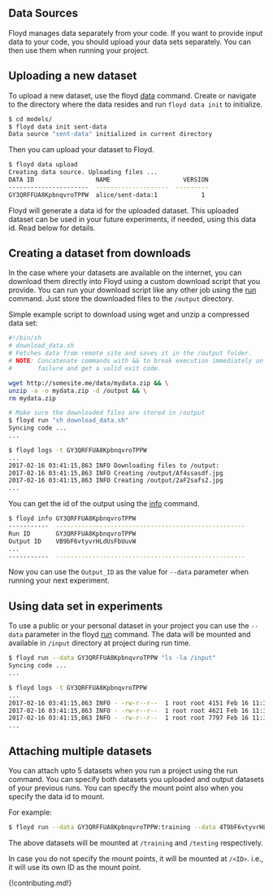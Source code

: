 ## Data Sources

Floyd manages data separately from your code. If you want to provide input data to your code, 
you should upload your data sets separately. You can then use them when running your project.

## Uploading a new dataset

To upload a new dataset, use the floyd [data](../commands/data.md) command.
Create or navigate to the directory where the data resides and run `floyd data init` to initialize.

```bash
$ cd models/
$ floyd data init sent-data
Data source "sent-data" initialized in current directory
```
Then you can upload your dataset to Floyd.

```bash
$ floyd data upload
Creating data source. Uploading files ...
DATA ID                 NAME                    VERSION
----------------------  --------------------  ---------
GY3QRFFUA8KpbnqvroTPPW  alice/sent-data:1            1
```
Floyd will generate a data id for the uploaded dataset. This uploaded dataset can be used in your future experiments, if needed,
using this data id. Read below for details.


## Creating a dataset from downloads

In the case where your datasets are available on the internet, you can download them directly into 
Floyd using a custom download script that you provide. You can run your download script like any other 
job using the [run](../commands/run.md) command. Just store the downloaded files to the `/output` directory.

Simple example script to download using wget and unzip a compressed data set:
```sh
#!/bin/sh
# download_data.sh
# Fetches data from remote site and saves it in the /output folder.
# NOTE: Concatenate commands with && to break execution immediately on 
#       failure and get a valid exit code.

wget http://somesite.me/data/mydata.zip && \
unzip -a -o mydata.zip -d /output && \
rm mydata.zip
```

```bash
# Make sure the downloaded files are stored in /output
$ floyd run "sh download_data.sh"
Syncing code ...
...

$ floyd logs -t GY3QRFFUA8KpbnqvroTPPW
...
2017-02-16 03:41:15,863 INFO Downloading files to /output:
2017-02-16 03:41:15,863 INFO Creating /output/Af4ssasdf.jpg
2017-02-16 03:41:15,863 INFO Creating /output/2aF2safs2.jpg
...
```
You can get the id of the output using the [info](../commands/info.md) command.

```bash
$ floyd info GY3QRFFUA8KpbnqvroTPPW
-----------  ----------------------------------------------------
Run ID       GY3QRFFUA8KpbnqvroTPPW
Output ID    VB9bF6vtyvrHLdUsFbUuvW
...
-----------  ----------------------------------------------------
```

Now you can use the `Output_ID` as the value for `--data` parameter when running your next experiment.

## Using data set in experiments

To use a public or your personal dataset in your project you can use 
the `--data` parameter in the floyd [run](../commands/run.md) command.
The data will be mounted and available in `/input` directory at project during run time.

```bash
$ floyd run --data GY3QRFFUA8KpbnqvroTPPW "ls -la /input"
Syncing code ...
...

$ floyd logs -t GY3QRFFUA8KpbnqvroTPPW
...
2017-02-16 03:41:15,863 INFO - -rw-r--r--  1 root root 4151 Feb 16 11:38 positive_sentences.txt
2017-02-16 03:41:15,863 INFO - -rw-r--r--  1 root root 4621 Feb 16 11:38 negative_sentences.txt
2017-02-16 03:41:15,863 INFO - -rw-r--r--  1 root root 7797 Feb 16 11:38 neutral_sentences.txt
...
```

## Attaching multiple datasets

You can attach upto 5 datasets when you run a project using the run command. You can specify both 
datasets you uploaded and output datasets of your previous runs. You can specify the mount point 
also when you specify the data id to mount.

For example: 
```bash
$ floyd run --data GY3QRFFUA8KpbnqvroTPPW:training --data 4T9bF6vtyvrHLdUsFbUumA:testing "python script.py"
```

The above datasets will be mounted at `/training` and `/testing` respectively.

In case you do not specify the mount points, it will be mounted at `/<ID>`. i.e., it will use its own
ID as the mount point.

{!contributing.md!}
